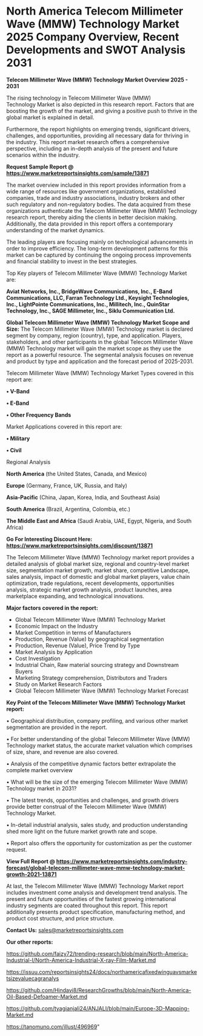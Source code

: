 # North America Telecom Millimeter Wave (MMW) Technology Market 2025 Company Overview, Recent Developments and SWOT Analysis 2031

<Strong> Telecom Millimeter Wave (MMW) Technology Market Overview 2025 - 2031</strong>

The rising technology in Telecom Millimeter Wave (MMW) Technology Market is also depicted in this research report. Factors that are boosting the growth of the market, and giving a positive push to thrive in the global market is explained in detail.

Furthermore, the report highlights on emerging trends, significant drivers, challenges, and opportunities, providing all necessary data for thriving in the industry. This report market research offers a comprehensive perspective, including an in-depth analysis of the present and future scenarios within the industry.

<strong>Request Sample Report @ <a href=https://www.marketreportsinsights.com/sample/13871>https://www.marketreportsinsights.com/sample/13871</a></strong>

The market overview included in this report provides information from a wide range of resources like government organizations, established companies, trade and industry associations, industry brokers and other such regulatory and non-regulatory bodies. The data acquired from these organizations authenticate the Telecom Millimeter Wave (MMW) Technology research report, thereby aiding the clients in better decision making. Additionally, the data provided in this report offers a contemporary understanding of the market dynamics.

The leading players are focusing mainly on technological advancements in order to improve efficiency. The long-term development patterns for this market can be captured by continuing the ongoing process improvements and financial stability to invest in the best strategies.

Top Key players of Telecom Millimeter Wave (MMW) Technology Market are:

<strong>Aviat Networks, Inc., BridgeWave Communications, Inc., E-Band Communications, LLC, Farran Technology Ltd., Keysight Technologies, Inc., LightPointe Communications, Inc., Millitech, Inc., QuinStar Technology, Inc., SAGE Millimeter, Inc., Siklu Communication Ltd.</strong>

<strong><b>Global Telecom Millimeter Wave (MMW) Technology Market Scope and Size:</b></strong>
The Telecom Millimeter Wave (MMW) Technology market is declared segment by company, region (country), type, and application. Players, stakeholders, and other participants in the global Telecom Millimeter Wave (MMW) Technology market will gain the market scope as they use the report as a powerful resource. The segmental analysis focuses on revenue and product by type and application and the forecast period of 2025-2031.

Telecom Millimeter Wave (MMW) Technology Market Types covered in this report are:

<strong>• V-Band

• E-Band

• Other Frequency Bands</strong>

Market Applications covered in this report are:

<strong>• Military

• Civil</strong> 

Regional Analysis

<strong>North America</strong> (the United States, Canada, and Mexico)

<strong>Europe</strong> (Germany, France, UK, Russia, and Italy)

<strong>Asia-Pacific</strong> (China, Japan, Korea, India, and Southeast Asia)

<strong>South America</strong> (Brazil, Argentina, Colombia, etc.)

<strong>The Middle East and Africa</strong> (Saudi Arabia, UAE, Egypt, Nigeria, and South Africa)

<strong>Go For Interesting Discount Here: <a href=https://www.marketreportsinsights.com/discount/13871>https://www.marketreportsinsights.com/discount/13871</a></strong>

The Telecom Millimeter Wave (MMW) Technology market report provides a detailed analysis of global market size, regional and country-level market size, segmentation market growth, market share, competitive Landscape, sales analysis, impact of domestic and global market players, value chain optimization, trade regulations, recent developments, opportunities analysis, strategic market growth analysis, product launches, area marketplace expanding, and technological innovations.

<strong><b>Major factors covered in the report:</b></strong>
<ul>
  <li>Global Telecom Millimeter Wave (MMW) Technology Market </li>
  <li>Economic Impact on the Industry</li>
  <li>Market Competition in terms of Manufacturers</li>
  <li>Production, Revenue (Value) by geographical segmentation</li>
  <li>Production, Revenue (Value), Price Trend by Type</li>
  <li>Market Analysis by Application</li>
  <li>Cost Investigation</li>
  <li>Industrial Chain, Raw material sourcing strategy and Downstream Buyers</li>
  <li>Marketing Strategy comprehension, Distributors and Traders</li>
  <li>Study on Market Research Factors</li>
  <li>Global Telecom Millimeter Wave (MMW) Technology Market Forecast</li>
</ul>

<strong><b>Key Point of the Telecom Millimeter Wave (MMW) Technology Market report:</b></strong>

• Geographical distribution, company profiling, and various other market segmentation are provided in the report.

• For better understanding of the global Telecom Millimeter Wave (MMW) Technology market status, the accurate market valuation which comprises of size, share, and revenue are also covered.

• Analysis of the competitive dynamic factors better extrapolate the complete market overview

• What will be the size of the emerging Telecom Millimeter Wave (MMW) Technology market in 2031?

• The latest trends, opportunities and challenges, and growth drivers provide better construal of the Telecom Millimeter Wave (MMW) Technology Market.

• In-detail industrial analysis, sales study, and production understanding shed more light on the future market growth rate and scope.

• Report also offers the opportunity for customization as per the customer request.

<strong><b>View Full Report @ <a href=https://www.marketreportsinsights.com/industry-forecast/global-telecom-millimeter-wave-mmw-technology-market-growth-2021-13871>https://www.marketreportsinsights.com/industry-forecast/global-telecom-millimeter-wave-mmw-technology-market-growth-2021-13871</a></b></strong>


At last, the Telecom Millimeter Wave (MMW) Technology Market report includes investment come analysis and development trend analysis. The present and future opportunities of the fastest growing international industry segments are coated throughout this report. This report additionally presents product specification, manufacturing method, and product cost structure, and price structure.

<strong>Contact Us:</strong>
sales@marketreportsinsights.com

<strong>Our other reports:</strong>

<a href=https://github.com/faizy72/trending-research/blob/main/North-America-Industrial-I/North-America-Industrial-X-ray-Film-Market.md>https://github.com/faizy72/trending-research/blob/main/North-America-Industrial-I/North-America-Industrial-X-ray-Film-Market.md</a>

<a href=https://issuu.com/reportsinsights24/docs/northamericafixedwinguavsmarketsizevaluecagranalys>https://issuu.com/reportsinsights24/docs/northamericafixedwinguavsmarketsizevaluecagranalys</a>

<a href=https://github.com/Hindavi8/ResearchGrowths/blob/main/North-America-Oil-Based-Defoamer-Market.md>https://github.com/Hindavi8/ResearchGrowths/blob/main/North-America-Oil-Based-Defoamer-Market.md</a>

<a href=https://github.com/tyagianjali24/ANJALI/blob/main/Europe-3D-Mapping-Market.md>https://github.com/tyagianjali24/ANJALI/blob/main/Europe-3D-Mapping-Market.md</a>

<a href=https://tanomuno.com/illust/496969>https://tanomuno.com/illust/496969</a>"
